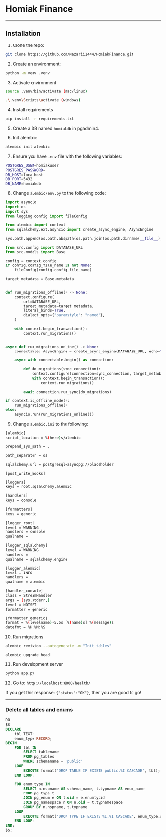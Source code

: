 # Homiak Finance

---

## Installation
1. Clone the repo:
```bash
git clone https://github.com/Nazarii1444/HomiakFinance.git
```

2. Create an environment:
```bash
python -m venv .venv
```

3. Activate environment

```bash
source .venv/bin/activate (mac/linux)
```

```bash
.\.venv\Scripts\activate (windows)
```

4. Install requirements

```bash
pip install -r requirements.txt
```

5. Create a DB named `homiakdb` in pgadmin4.

6. Init alembic:
```bash
alembic init alembic
```

7. Ensure you have `.env` file with the following variables:

```bash
POSTGRES_USER=homiakuser
POSTGRES_PASSWORD=
DB_HOST=localhost
DB_PORT=5432
DB_NAME=homiakdb
```

8. Change `alembic/env.py` to the following code:
```python
import asyncio
import os
import sys
from logging.config import fileConfig

from alembic import context
from sqlalchemy.ext.asyncio import create_async_engine, AsyncEngine

sys.path.append(os.path.abspath(os.path.join(os.path.dirname(__file__), '..', 'src')))

from src.config import DATABASE_URL
from src.models import Base

config = context.config
if config.config_file_name is not None:
    fileConfig(config.config_file_name)

target_metadata = Base.metadata


def run_migrations_offline() -> None:
    context.configure(
        url=DATABASE_URL,
        target_metadata=target_metadata,
        literal_binds=True,
        dialect_opts={"paramstyle": "named"},
    )

    with context.begin_transaction():
        context.run_migrations()


async def run_migrations_online() -> None:
    connectable: AsyncEngine = create_async_engine(DATABASE_URL, echo=True)

    async with connectable.begin() as connection:

        def do_migrations(sync_connection):
            context.configure(connection=sync_connection, target_metadata=target_metadata)
            with context.begin_transaction():
                context.run_migrations()

        await connection.run_sync(do_migrations)

if context.is_offline_mode():
    run_migrations_offline()
else:
    asyncio.run(run_migrations_online())
```

9. Change `alembic.ini` to the following:
```bash
[alembic]
script_location = %(here)s/alembic

prepend_sys_path = .

path_separator = os

sqlalchemy.url = postgresql+asyncpg://placeholder

[post_write_hooks]

[loggers]
keys = root,sqlalchemy,alembic

[handlers]
keys = console

[formatters]
keys = generic

[logger_root]
level = WARNING
handlers = console
qualname =

[logger_sqlalchemy]
level = WARNING
handlers =
qualname = sqlalchemy.engine

[logger_alembic]
level = INFO
handlers =
qualname = alembic

[handler_console]
class = StreamHandler
args = (sys.stderr,)
level = NOTSET
formatter = generic

[formatter_generic]
format = %(levelname)-5.5s [%(name)s] %(message)s
datefmt = %H:%M:%S
```

10. Run migrations
```bash
alembic revision --autogenerate -m "Init tables"
```

```bash
alembic upgrade head
```

11. Run development server
```bash
python app.py
```

12. Go to: `http://localhost:8000/health/`

If you get this response: `{"status":"OK"}`, then you are good to go!

---

### Delete all tables and enums
```sql
DO
$$
DECLARE
    tbl TEXT;
    enum_type RECORD;
BEGIN
    FOR tbl IN
        SELECT tablename
        FROM pg_tables
        WHERE schemaname = 'public'
    LOOP
        EXECUTE format('DROP TABLE IF EXISTS public.%I CASCADE', tbl);
    END LOOP;

    FOR enum_type IN
        SELECT n.nspname AS schema_name, t.typname AS enum_name
        FROM pg_type t
        JOIN pg_enum e ON t.oid = e.enumtypid
        JOIN pg_namespace n ON n.oid = t.typnamespace
        GROUP BY n.nspname, t.typname
    LOOP
        EXECUTE format('DROP TYPE IF EXISTS %I.%I CASCADE', enum_type.schema_name, enum_type.enum_name);
    END LOOP;
END;
$$;
